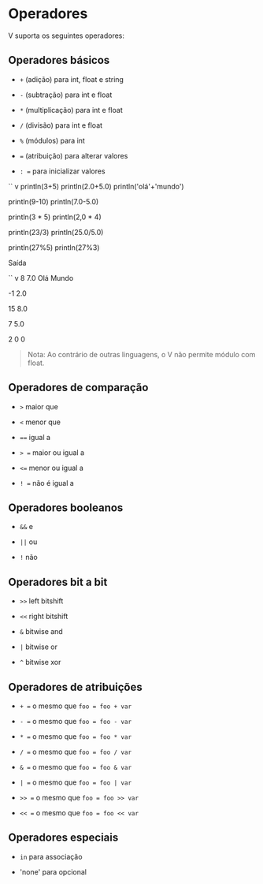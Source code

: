 # Operadores

V suporta os seguintes operadores:

## Operadores básicos

- `+` (adição) para int, float e string

- `-` (subtração) para int e float

- `*` (multiplicação) para int e float

- `/` (divisão) para int e float

- `%` (módulos) para int

- `=` (atribuição) para alterar valores

- `: =` para inicializar valores

`` v
println(3+5)
println(2.0+5.0)
println('olá'+'mundo')

println(9-10)
println(7.0-5.0)

println(3 * 5)
println(2,0 * 4)

println(23/3)
println(25.0/5.0)

println(27%5)
println(27%3)
`` ``

Saída

`` v
8
7.0
Olá Mundo

-1
2.0

15
8.0

7
5.0

2
0 0
`` ``

> Nota: Ao contrário de outras linguagens, o V não permite módulo com float.

## Operadores de comparação

- `>` maior que

- `<` menor que

- `==` igual a

- `> =` maior ou igual a

- `<=` menor ou igual a

- `! =` não é igual a

## Operadores booleanos

- `&&` e

- `||` ou

- `!` não

## Operadores bit a bit

- `>>` left bitshift

- `<<` right bitshift

- `&` bitwise and

- `|` bitwise or

- `^` bitwise xor

## Operadores de atribuições

- `+ =` o mesmo que `foo = foo + var`

- `- =` o mesmo que `foo = foo - var`

- `* =` o mesmo que `foo = foo * var`

- `/ =` o mesmo que `foo = foo / var`

- `& =` o mesmo que `foo = foo & var`

- `| =` o mesmo que `foo = foo | var`

- `>> =` o mesmo que `foo = foo >> var`

- `<< =` o mesmo que `foo = foo << var`

## Operadores especiais

- `in` para associação

- 'none' para opcional

